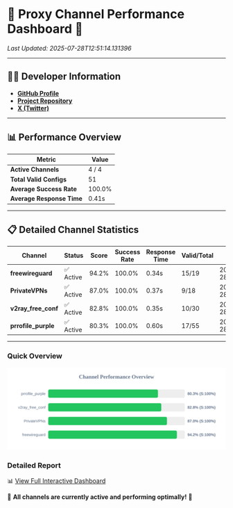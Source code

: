 # 🌟 Proxy Channel Performance Dashboard 🌟

_Last Updated: 2025-07-28T12:51:14.131396_

---

## 👩‍💻 Developer Information

- **[GitHub Profile](https://github.com/4n0nymou3)**  
- **[Project Repository](https://github.com/4n0nymou3/multi-proxy-config-fetcher)**  
- **[X (Twitter)](https://x.com/4n0nymou3)**  

---

## 📊 Performance Overview

| Metric                | Value       |
|-----------------------|-------------|
| **Active Channels**   | 4 / 4       |
| **Total Valid Configs** | 51          |
| **Average Success Rate** | 100.0%      |
| **Average Response Time** | 0.41s       |

---

## 📋 Detailed Channel Statistics

| Channel          | Status     | Score  | Success Rate | Response Time | Valid/Total | Last Success               |
|------------------|------------|--------|--------------|---------------|-------------|----------------------------|
| **freewireguard**  | ✅ Active  | 94.2%  | 100.0% | 0.34s         | 15/19       | 2025-07-28T12:51:14.129573 |
| **PrivateVPNs**  | ✅ Active  | 87.0%  | 100.0% | 0.37s         | 9/18       | 2025-07-28T12:51:13.756297 |
| **v2ray_free_conf**  | ✅ Active  | 82.8%  | 100.0% | 0.35s         | 10/30       | 2025-07-28T12:51:13.354367 |
| **prrofile_purple**  | ✅ Active  | 80.3%  | 100.0% | 0.60s         | 17/55       | 2025-07-28T12:51:12.923437 |

---

### Quick Overview
<div align="center">
  <a href="https://raw.githubusercontent.com/nullluser/NullRepo/refs/heads/main/assets/channel_stats_chart.svg">
    <img src="https://raw.githubusercontent.com/nullluser/NullRepo/refs/heads/main/assets/channel_stats_chart.svg" alt="Source Performance Statistics" width="800">
  </a>
</div>

### Detailed Report
📊 [View Full Interactive Dashboard](https://htmlpreview.github.io/?https://github.com/nullluser/NullRepo/blob/main/assets/performance_report.html)

🎉 **All channels are currently active and performing optimally!** 🎉
